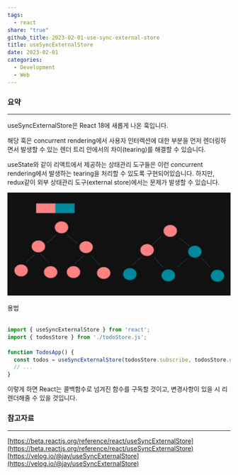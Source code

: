 ```yaml
---  
tags:  
  - react  
share: "true"  
github_title: 2023-02-01-use-sync-external-store  
title: useSyncExternalStore  
date: 2023-02-01  
categories:  
  - Development  
  - Web  
---  
```

### 요약  
  
---  
  
useSyncExternalStore은 React 18에 새롭게 나온 훅입니다.  
  
해당 훅은 concurrent rendering에서 사용자 인터렉션에 대한 부분을 먼저 렌더링하면서 발생할 수 있는 렌더 트리 안에서의 차이(tearing)를 해결할 수 있습니다.  
  
useState와 같이 리액트에서 제공하는 상태관리 도구들은 이런 concurrent rendering에서 발생하는 tearing을 처리할 수 있도록 구현되어있습니다. 하지만, redux같이 외부 상태관리 도구(external store)에서는 문제가 발생할 수 있습니다.  
  
![](/assets/img/posts/Pasted%20image%2020240717150652.png)  
  
용법  
  
```jsx  
  
import { useSyncExternalStore } from 'react';  
import { todosStore } from './todoStore.js';  
  
function TodosApp() {  
  const todos = useSyncExternalStore(todosStore.subscribe, todosStore.getSnapshot);  
  // ...  
}  
```  
  
이렇게 하면 React는 콜백함수로 넘겨진 함수를 구독할 것이고, 변경사항이 있을 시 리렌더해줄 수 있을 것입니다.  
  
### 참고자료  
  
---  
  
[https://beta.reactjs.org/reference/react/useSyncExternalStore](https://beta.reactjs.org/reference/react/useSyncExternalStore)  
 [https://velog.io/@jay/useSyncExternalStore](https://velog.io/@jay/useSyncExternalStore)